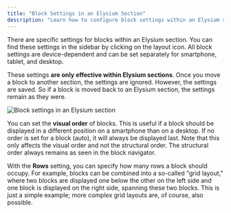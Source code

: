 ```yaml
---
title: "Block Settings in an Elysium Section"
description: "Learn how to configure block settings within an Elysium section, including visual order and row settings for different devices."
---
```


There are specific settings for blocks within an Elysium section. You can find these settings in the sidebar by clicking on the layout icon. All block settings are device-dependent and can be set separately for smartphone, tablet, and desktop.

These settings **are only effective within Elysium sections**. Once you move a block to another section, the settings are ignored.
However, the settings are saved. So if a block is moved back to an Elysium section, the settings remain as they were.

<Grid>
    <Column :cols="{xs: 12, '6xl': 10}" :col-start="{'6xl': 2}">
        <Image src="section/de-admin-cms-block-settings.png" alt="Block settings in an Elysium section"
        :sizes="{xs: 200, lg: 600, '6xl': 800}" :lazy="false" />
    </Column>
</Grid>

You can set the **visual order** of blocks. This is useful if a block should be displayed in a different position on a smartphone than on a desktop. If no order is set for a block (auto), it will always be displayed last. Note that this only affects the visual order and not the structural order. The structural order always remains as seen in the block navigator.

With the **Rows** setting, you can specify how many rows a block should occupy. For example, blocks can be combined into a so-called "grid layout," where two blocks are displayed one below the other on the left side and one block is displayed on the right side, spanning these two blocks. This is just a simple example; more complex grid layouts are, of course, also possible.

<!-- The combination of order and rows is a powerful tool for creating simple but also complex layouts, **optionally per view**. On our example page (link to page), you will find some layouts and instructions on how to replicate them. -->

